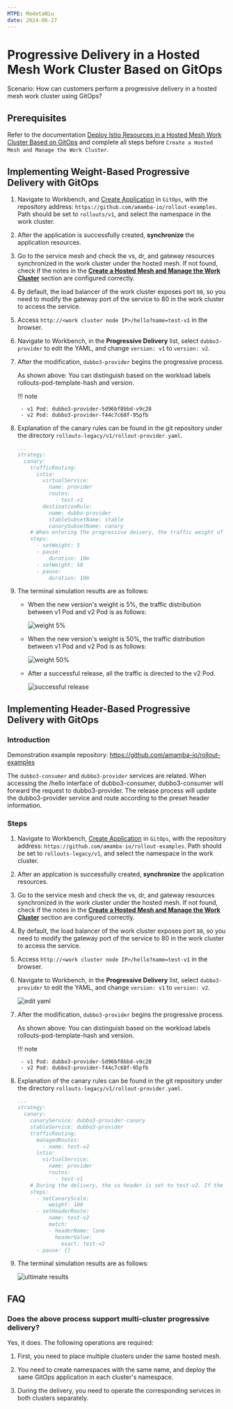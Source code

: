 ```yaml
---
MTPE: ModetaNiu
date: 2024-06-27
---
```


# Progressive Delivery in a Hosted Mesh Work Cluster Based on GitOps

Scenario: How can customers perform a progressive delivery in a hosted mesh work cluster using GitOps?

## Prerequisites

Refer to the documentation [Deploy Istio Resources in a Hosted Mesh Work Cluster Based on GitOps](istio_argocd.md) 
and complete all steps before `Create a Hosted Mesh and Manage the Work Cluster`.

## Implementing Weight-Based Progressive Delivery with GitOps

1. Navigate to Workbench, and [Create Application](../user-guide/gitops/create-argo-cd.md) in `GitOps`, 
   with the repository address: `https://github.com/amamba-io/rollout-examples`. 
   Path should be set to `rollouts/v1`, and select the namespace in the work cluster.

1. After the application is successfully created,  **synchronize** the application resources.

1. Go to the service mesh and check the vs, dr, and gateway resources synchronized in the work cluster under the hosted mesh.
   If not found, check if the notes in the **[Create a Hosted Mesh and Manage the Work Cluster](../../mspider/user-guide/service-mesh/README.md)** section are configured correctly.

1. By default, the load balancer of the work cluster exposes port `80`, so you need to modify the gateway port 
   of the service to 80 in the work cluster to access the service.

1. Access `http://<work cluster node IP>/hello?name=test-v1` in the browser.

1. Navigate to Workbench, in the **Progressive Delivery** list, select `dubbo3-provider` to edit the YAML, 
   and change `version: v1` to `version: v2`.

1. After the modification, `dubbo3-provider` begins the progressive process.

    As shown above: You can distinguish based on the workload labels rollouts-pod-template-hash and version.

    !!! note

        - v1 Pod: dubbo3-provider-5d96bf8bbd-v9c28
        - v2 Pod: dubbo3-provider-f44c7c68f-95pfb

1. Explanation of the canary rules can be found in the git repository under the directory `rollouts-legacy/v1/rollout-provider.yaml`.

    ```yaml
    ...
    strategy:
      canary:
        trafficRouting:
          istio:
            virtualService:
              name: provider
              routes:
                - test-v1
            destinationRule:
              name: dubbo-provider
              stableSubsetName: stable
              canarySubsetName: canary
        # When entering the progressive deivery, the traffic weight of the new version is set to 5%. After 10 minutes, the weight is set to 50%.
        steps:
          - setWeight: 5
          - pause:
              duration: 10m
          - setWeight: 50
          - pause:
              duration: 10m
    ```

9. The terminal simulation results are as follows:

    - When the new version's weight is 5%, the traffic distribution between v1 Pod and v2 Pod is as follows:

        ![weight 5%](../images/weight1.png)

    - When the new version's weight is 50%, the traffic distribution between v1 Pod and v2 Pod is as follows:

        ![weight 50%](../images/weight2.png)

    - After a successful release, all the traffic is directed to the v2 Pod.

        ![successful release](../images/weight3.png)

## Implementing Header-Based Progressive Delivery with GitOps

### Introduction

Demonstration example repository: https://github.com/amamba-io/rollout-examples

The `dubbo3-consumer` and `dubbo3-provider` services are related. When accessing the /hello interface of dubbo3-consumer, dubbo3-consumer will forward the request to dubbo3-provider. The release process will update the dubbo3-provider service and route according to the preset header information.

### Steps

1. Navigate to Workbench, [Create Application](../user-guide/gitops/create-argo-cd.md) in `GitOps`, with the repository address: `https://github.com/amamba-io/rollout-examples`.
   Path should be set to `rollouts-legacy/v1`, and select the namespace in the work cluster.

1. After an applcation is successfully created, **synchronize** the application resources.

1. Go to the service mesh and check the vs, dr, and gateway resources synchronized in the work cluster under the hosted mesh. 
   If not found, check if the notes in the **[Create a Hosted Mesh and Manage the Work Cluster](../../mspider/user-guide/service-mesh/README.md)** section are configured correctly.

1. By default, the load balancer of the work cluster exposes port `80`, so you need to modify the gateway port
   of the service to 80 in the work cluster to access the service.

1. Access `http://<work cluster node IP>/hello?name=test-v1` in the browser.

1. Navigate to Workbench, in the **Progressive Delivery** list, select `dubbo3-provider` to edit the YAML, and change `version: v1` to `version: v2`.

    ![edit yaml](../images/header3.png)

1. After the modification, `dubbo3-provider` begins the progressive process.

    As shown above: You can distinguish based on the workload labels rollouts-pod-template-hash and version.

    !!! note

        - v1 Pod: dubbo3-provider-5d96bf8bbd-v9c28
        - v2 Pod: dubbo3-provider-f44c7c68f-95pfb

1. Explanation of the canary rules can be found in the git repository under the directory `rollouts-legacy/v1/rollout-provider.yaml`.

    ```yaml
    ...
    strategy:
      canary:
        canaryService: dubbo3-provider-canary
        stableService: dubbo3-provider
        trafficRouting:
          managedRoutes:
            - name: test-v2
          istio:
            virtualService:
              name: provider
              routes:
                - test-v1
        # During the delivery, the vs header is set to test-v2. If the request header contains `lane: test-v2`, it will be routed to the new version.
        steps:
          - setCanaryScale:
              weight: 100
          - setHeaderRoute:
              name: test-v2
              match:
              - headerName: lane
                headerValue:
                  exact: test-v2
          - pause: {}
    ```

1. The terminal simulation results are as follows:

    ![ultimate results](../images/header1.png)

## FAQ

### Does the above process support multi-cluster progressive delivery?

Yes, it does. The following operations are required:

1. First, you need to place multiple clusters under the same hosted mesh.

2. You need to create namespaces with the same name, and deploy the same GitOps application in each cluster's namespace.

3. During the delivery, you need to operate the corresponding services in both clusters separately.